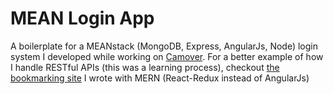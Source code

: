 # MEAN Login App
A boilerplate for a MEANstack (MongoDB, Express, AngularJs, Node) login system I developed while working on [Camover](https://github.com/crashspringfield/camover). For a better example of how I handle RESTful APIs (this was a learning process), checkout [the bookmarking site]() I wrote with MERN (React-Redux instead of AngularJs)
